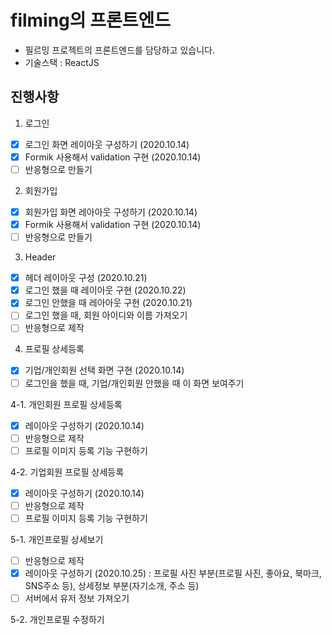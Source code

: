 # filming의 프론트엔드
- 필르밍 프로젝트의 프론트엔드를 담당하고 있습니다.
- 기술스택 : ReactJS


## 진행사항
1. 로그인
- [x] 로그인 화면 레이아웃 구성하기 (2020.10.14)
- [x] Formik 사용해서 validation 구현 (2020.10.14)
- [ ] 반응형으로 만들기

2. 회원가입
- [x] 회원가입 화면 레아아웃 구성하기 (2020.10.14)
- [x] Formik 사용해서 validation 구현 (2020.10.14)
- [ ] 반응형으로 만들기

3. Header
- [x] 헤더 레이아웃 구성 (2020.10.21)
- [x] 로그인 했을 때 레이아웃 구현 (2020.10.22)
- [x] 로그인 안했을 때 레아아웃 구현 (2020.10.21)
- [ ] 로그인 했을 때, 회원 아이디와 이름 가져오기
- [ ] 반응형으로 제작

4. 프로필 상세등록 
- [x] 기업/개인회원 선택 화면 구현 (2020.10.14)
- [ ] 로그인을 했을 때, 기업/개인회원 안했을 때 이 화면 보여주기

4-1. 개인회원 프로필 상세등록 
- [x] 레이아웃 구성하기 (2020.10.14)
- [ ] 반응형으로 제작
- [ ] 프로필 이미지 등록 기능 구현하기

4-2. 기업회원 프로필 상세등록 
- [x] 레이아웃 구성하기 (2020.10.14)
- [ ] 반응형으로 제작
- [ ] 프로필 이미지 등록 기능 구현하기

5-1. 개인프로필 상세보기 
- [ ] 반응형으로 제작
- [x] 레이아웃 구성하기 (2020.10.25) : 프로필 사진 부분(프로필 사진, 좋아요, 북마크, SNS주소 등), 상세정보 부분(자기소개, 주소 등)
- [ ] 서버에서 유저 정보 가져오기

5-2. 개인프로필 수정하기
